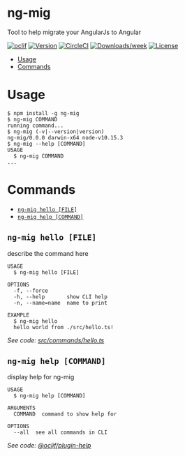 ng-mig
======

Tool to help migrate your AngularJs to Angular

[![oclif](https://img.shields.io/badge/cli-oclif-brightgreen.svg)](https://oclif.io)
[![Version](https://img.shields.io/npm/v/ng-mig.svg)](https://npmjs.org/package/ng-mig)
[![CircleCI](https://circleci.com/gh/boriswaguia/ng-mig/tree/master.svg?style=shield)](https://circleci.com/gh/boriswaguia/ng-mig/tree/master)
[![Downloads/week](https://img.shields.io/npm/dw/ng-mig.svg)](https://npmjs.org/package/ng-mig)
[![License](https://img.shields.io/npm/l/ng-mig.svg)](https://github.com/boriswaguia/ng-mig/blob/master/package.json)

<!-- toc -->
* [Usage](#usage)
* [Commands](#commands)
<!-- tocstop -->
# Usage
<!-- usage -->
```sh-session
$ npm install -g ng-mig
$ ng-mig COMMAND
running command...
$ ng-mig (-v|--version|version)
ng-mig/0.0.0 darwin-x64 node-v10.15.3
$ ng-mig --help [COMMAND]
USAGE
  $ ng-mig COMMAND
...
```
<!-- usagestop -->
# Commands
<!-- commands -->
* [`ng-mig hello [FILE]`](#ng-mig-hello-file)
* [`ng-mig help [COMMAND]`](#ng-mig-help-command)

## `ng-mig hello [FILE]`

describe the command here

```
USAGE
  $ ng-mig hello [FILE]

OPTIONS
  -f, --force
  -h, --help       show CLI help
  -n, --name=name  name to print

EXAMPLE
  $ ng-mig hello
  hello world from ./src/hello.ts!
```

_See code: [src/commands/hello.ts](https://github.com/boriswaguia/ng-mig/blob/v0.0.0/src/commands/hello.ts)_

## `ng-mig help [COMMAND]`

display help for ng-mig

```
USAGE
  $ ng-mig help [COMMAND]

ARGUMENTS
  COMMAND  command to show help for

OPTIONS
  --all  see all commands in CLI
```

_See code: [@oclif/plugin-help](https://github.com/oclif/plugin-help/blob/v2.2.3/src/commands/help.ts)_
<!-- commandsstop -->
